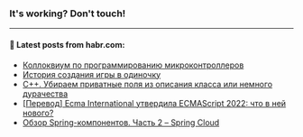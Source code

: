 ### It's working? Don't touch!

---
<!--
#### 🛠️ Technical stack:

![C++](https://img.shields.io/badge/C++-informational?logo=c%2B%2B&style=flat&logoColor=white&color=9C033A)
![Java](https://img.shields.io/badge/Java-informational?logo=java&style=flat&logoColor=white&color=007396)
![Kotlin](https://img.shields.io/badge/Kotlin-informational?logo=Kotlin&style=flat&logoColor=white&color=0095D5)
![JS](https://img.shields.io/badge/JS-informational?logo=javaScript&style=flat&logoColor=black&color=F7Df1E) <br>
![HTML5](https://img.shields.io/badge/HTML5-informational?logo=html5&style=flat&logoColor=white&color=E34F26)
![CSS3](https://img.shields.io/badge/CSS3-informational?logo=css3&style=flat&logoColor=white&color=157286)
![Sass](https://img.shields.io/badge/Saas-informational?logo=sass&style=flat&logoColor=white&color=hotpink)
![PHP](https://img.shields.io/badge/PHP-informational?logo=php&style=flat&logoColor=white&color=777BB4) <br>
![WebPAck](https://img.shields.io/badge/WebPack-informational?logo=webPack&style=flat&logoColor=white&color=FF6F00)
![Bootstrap](https://img.shields.io/badge/Bootstrap-informational?logo=Bootstrap&style=flat&logoColor=white&color=7952B3)
![MySQL](https://img.shields.io/badge/MySQL-informational?logo=MySQL&style=flat&logoColor=white&color=00f) <br>
![NodeJS](https://img.shields.io/badge/NodeJS-informational?logo=node.js&style=flat&logoColor=white&color=43853D)
![Spring](https://img.shields.io/badge/Spring-informational?logo=Spring&style=flat&logoColor=white&color=0A9EDC)
![Angular](https://img.shields.io/badge/Vue-informational?logo=vue.js&style=flat&logoColor=white&color=red)
![Git](https://img.shields.io/badge/Git-informational?logo=git&style=flat&logoColor=white&color=darkorange)

___
-->

#### 💬 Latest posts from habr.com:

<!-- BLOG-POST-LIST:START -->
- [Коллоквиум по программированию микроконтроллеров](https://habr.com/ru/post/676076/?utm_source=habrahabr&utm_medium=rss&utm_campaign=676076)
- [История создания игры в одиночку](https://habr.com/ru/post/676070/?utm_source=habrahabr&utm_medium=rss&utm_campaign=676070)
- [C++. Убираем приватные поля из описания класса или немного дурачества](https://habr.com/ru/post/676058/?utm_source=habrahabr&utm_medium=rss&utm_campaign=676058)
- [[Перевод] Ecma International утвердила ECMAScript 2022: что в ней нового?](https://habr.com/ru/post/676032/?utm_source=habrahabr&utm_medium=rss&utm_campaign=676032)
- [Обзор Spring-компонентов. Часть 2 – Spring Cloud](https://habr.com/ru/post/674882/?utm_source=habrahabr&utm_medium=rss&utm_campaign=674882)
<!-- BLOG-POST-LIST:END -->
